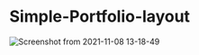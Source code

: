 # Simple-Portfolio-layout
![Screenshot from 2021-11-08 13-18-49](https://user-images.githubusercontent.com/52601058/140703422-43565114-e9be-413a-97aa-aa0c0374944b.png)
